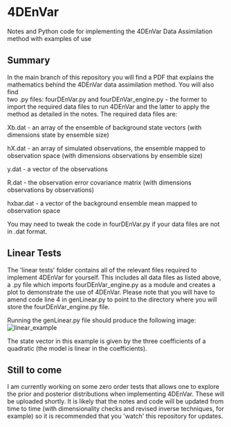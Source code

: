 # 4DEnVar
Notes and Python code for implementing the 4DEnVar Data Assimilation method with examples of use

## Summary
In the main branch of this repository you will find a PDF that explains the mathematics behind the 4DEnVar data assimilation method. You will also find   
two .py files: fourDEnVar.py and fourDEnVar_engine.py - the former to import the required data files to run 4DEnVar and the latter to apply the method as detailed in the notes. The required data files are:

Xb.dat - an array of the ensemble of background state vectors (with dimensions state by ensemble size)

hX.dat - an array of simulated observations, the ensemble mapped to observation space (with dimensions observations by ensemble size)

y.dat - a vector of the observations

R.dat - the observation error covariance matrix (with dimensions observations by observations)

hxbar.dat - a vector of the background ensemble mean mapped to observation space

You may need to tweak the code in fourDEnVar.py if your data files are not in .dat format.
    
## Linear Tests
The 'linear tests' folder contains all of the relevant files required to implement 4DEnVar for yourself. This includes all data files as listed above, a .py file which imports fourDEnVar_engine.py as a module and creates a plot to demonstrate the use of 4DEnVar. Please note that you will have to amend code line 4 in genLinear.py to point to the directory where you will store the fourDEnVar_engine.py file.

Running the genLinear.py file should produce the following image:
![linear_example](https://user-images.githubusercontent.com/93133873/216400849-c8fd1094-3672-4754-9df7-47f96f8c0668.png)

The state vector in this example is given by the three coefficients of a quadratic (the model is linear in the coefficients). 


## Still to come
I am currently working on some zero order tests that allows one to explore the prior and posterior distributions when implementing 4DEnVar. These will be uploaded shortly. It is likely that the notes and code will be updated from time to time (with dimensionality checks and revised inverse techniques, for example) so it is recommended that you 'watch' this repository for updates.
